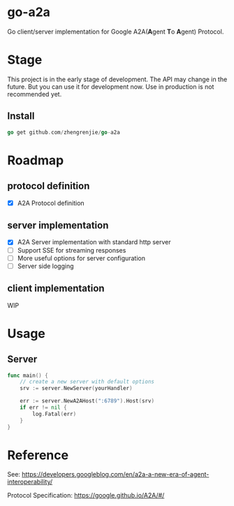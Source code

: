 # go-a2a
Go client/server implementation for Google A2A(**A**gent **T**o **A**gent) Protocol.

# Stage
This project is in the early stage of development. The API may change in the future.
But you can use it for development now. Use in production is not recommended yet.

## Install

```go
go get github.com/zhengrenjie/go-a2a
```

# Roadmap

## protocol definition
- [x] A2A Protocol definition

## server implementation
- [x] A2A Server implementation with standard http server
- [ ] Support SSE for streaming responses
- [ ] More useful options for server configuration
- [ ] Server side logging

## client implementation
WIP

# Usage

## Server

```go
func main() {
    // create a new server with default options
    srv := server.NewServer(yourHandler)

    err := server.NewA2AHost(":6789").Host(srv)
    if err != nil {
        log.Fatal(err)
    }
}
```

# Reference

See: https://developers.googleblog.com/en/a2a-a-new-era-of-agent-interoperability/

Protocol Specification: https://google.github.io/A2A/#/
